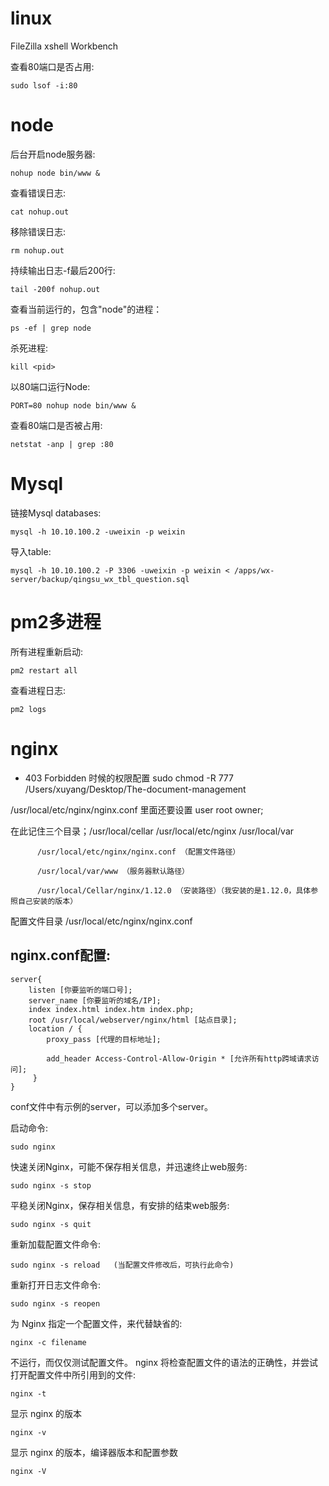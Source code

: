 # linux
FileZilla xshell Workbench

查看80端口是否占用:
```
sudo lsof -i:80
```


# node

后台开启node服务器:
```
nohup node bin/www &
```

查看错误日志:
```
cat nohup.out
```

移除错误日志:
```
rm nohup.out
```

持续输出日志-f最后200行:
```
tail -200f nohup.out  
```

查看当前运行的，包含"node"的进程：
```
ps -ef | grep node
```

杀死进程:
```
kill <pid>
```

以80端口运行Node:
```
PORT=80 nohup node bin/www &
```

查看80端口是否被占用:
```
netstat -anp | grep :80
```


# Mysql
链接Mysql databases:  
```
mysql -h 10.10.100.2 -uweixin -p weixin
```

导入table:
```
mysql -h 10.10.100.2 -P 3306 -uweixin -p weixin < /apps/wx-server/backup/qingsu_wx_tbl_question.sql
```


# pm2多进程
所有进程重新启动:
```
pm2 restart all
```

查看进程日志:
```
pm2 logs
```

# nginx
- 403 Forbidden 时候的权限配置
sudo chmod -R 777 /Users/xuyang/Desktop/The-document-management

/usr/local/etc/nginx/nginx.conf 里面还要设置 user  root owner;

在此记住三个目录；/usr/local/cellar           /usr/local/etc/nginx           /usr/local/var

          /usr/local/etc/nginx/nginx.conf （配置文件路径）

          /usr/local/var/www （服务器默认路径）

          /usr/local/Cellar/nginx/1.12.0 （安装路径）（我安装的是1.12.0，具体参照自己安装的版本）

配置文件目录   /usr/local/etc/nginx/nginx.conf

## nginx.conf配置:
```
server{
    listen [你要监听的端口号];
    server_name [你要监听的域名/IP];
    index index.html index.htm index.php;
    root /usr/local/webserver/nginx/html [站点目录];
    location / {
        proxy_pass [代理的目标地址];

        add_header Access-Control-Allow-Origin * [允许所有http跨域请求访问];
     }
}
```
conf文件中有示例的server，可以添加多个server。

启动命令:
```
sudo nginx
```

快速关闭Nginx，可能不保存相关信息，并迅速终止web服务:
```
sudo nginx -s stop
```

平稳关闭Nginx，保存相关信息，有安排的结束web服务:
```
sudo nginx -s quit
```

重新加载配置文件命令:
```
sudo nginx -s reload   (当配置文件修改后，可执行此命令)
```

重新打开日志文件命令:
```
sudo nginx -s reopen
```

为 Nginx 指定一个配置文件，来代替缺省的:
```
nginx -c filename   
```

不运行，而仅仅测试配置文件。
nginx 将检查配置文件的语法的正确性，并尝试打开配置文件中所引用到的文件:
```
nginx -t
```

显示 nginx 的版本
```
nginx -v
```

显示 nginx 的版本，编译器版本和配置参数
```
nginx -V
```
